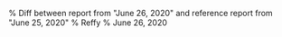 % Diff between report from "June 26, 2020" and reference report from "June 25, 2020"
% Reffy
% June 26, 2020

